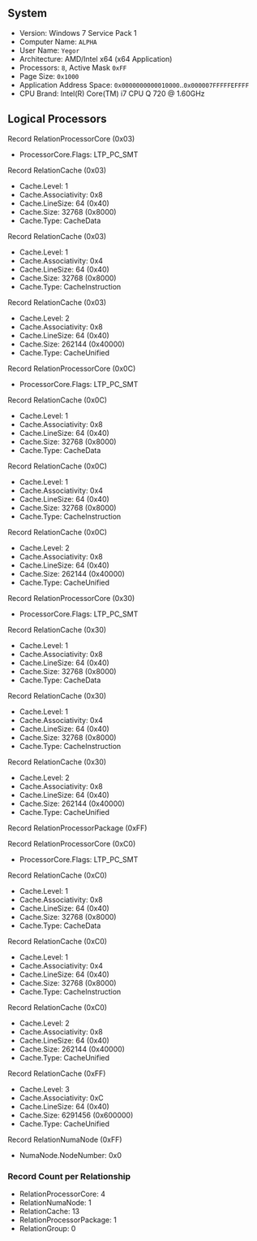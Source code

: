 

## System

 * Version: Windows 7 Service Pack 1
 * Computer Name: `ALPHA`
 * User Name: `Yegor` 
 * Architecture: AMD/Intel x64 (x64 Application)
 * Processors: `8`, Active Mask `0xFF`
 * Page Size: `0x1000`
 * Application Address Space: `0x0000000000010000`..`0x000007FFFFFEFFFF`
 * CPU Brand: Intel(R) Core(TM) i7 CPU       Q 720  @ 1.60GHz

## Logical Processors

Record RelationProcessorCore (0x03)

  * ProcessorCore.Flags: LTP_PC_SMT

Record RelationCache (0x03)

  * Cache.Level: 1
  * Cache.Associativity: 0x8
  * Cache.LineSize: 64 (0x40)
  * Cache.Size: 32768 (0x8000)
  * Cache.Type: CacheData

Record RelationCache (0x03)

  * Cache.Level: 1
  * Cache.Associativity: 0x4
  * Cache.LineSize: 64 (0x40)
  * Cache.Size: 32768 (0x8000)
  * Cache.Type: CacheInstruction

Record RelationCache (0x03)

  * Cache.Level: 2
  * Cache.Associativity: 0x8
  * Cache.LineSize: 64 (0x40)
  * Cache.Size: 262144 (0x40000)
  * Cache.Type: CacheUnified

Record RelationProcessorCore (0x0C)

  * ProcessorCore.Flags: LTP_PC_SMT

Record RelationCache (0x0C)

  * Cache.Level: 1
  * Cache.Associativity: 0x8
  * Cache.LineSize: 64 (0x40)
  * Cache.Size: 32768 (0x8000)
  * Cache.Type: CacheData

Record RelationCache (0x0C)

  * Cache.Level: 1
  * Cache.Associativity: 0x4
  * Cache.LineSize: 64 (0x40)
  * Cache.Size: 32768 (0x8000)
  * Cache.Type: CacheInstruction

Record RelationCache (0x0C)

  * Cache.Level: 2
  * Cache.Associativity: 0x8
  * Cache.LineSize: 64 (0x40)
  * Cache.Size: 262144 (0x40000)
  * Cache.Type: CacheUnified

Record RelationProcessorCore (0x30)

  * ProcessorCore.Flags: LTP_PC_SMT

Record RelationCache (0x30)

  * Cache.Level: 1
  * Cache.Associativity: 0x8
  * Cache.LineSize: 64 (0x40)
  * Cache.Size: 32768 (0x8000)
  * Cache.Type: CacheData

Record RelationCache (0x30)

  * Cache.Level: 1
  * Cache.Associativity: 0x4
  * Cache.LineSize: 64 (0x40)
  * Cache.Size: 32768 (0x8000)
  * Cache.Type: CacheInstruction

Record RelationCache (0x30)

  * Cache.Level: 2
  * Cache.Associativity: 0x8
  * Cache.LineSize: 64 (0x40)
  * Cache.Size: 262144 (0x40000)
  * Cache.Type: CacheUnified

Record RelationProcessorPackage (0xFF)

Record RelationProcessorCore (0xC0)

  * ProcessorCore.Flags: LTP_PC_SMT

Record RelationCache (0xC0)

  * Cache.Level: 1
  * Cache.Associativity: 0x8
  * Cache.LineSize: 64 (0x40)
  * Cache.Size: 32768 (0x8000)
  * Cache.Type: CacheData

Record RelationCache (0xC0)

  * Cache.Level: 1
  * Cache.Associativity: 0x4
  * Cache.LineSize: 64 (0x40)
  * Cache.Size: 32768 (0x8000)
  * Cache.Type: CacheInstruction

Record RelationCache (0xC0)

  * Cache.Level: 2
  * Cache.Associativity: 0x8
  * Cache.LineSize: 64 (0x40)
  * Cache.Size: 262144 (0x40000)
  * Cache.Type: CacheUnified

Record RelationCache (0xFF)

  * Cache.Level: 3
  * Cache.Associativity: 0xC
  * Cache.LineSize: 64 (0x40)
  * Cache.Size: 6291456 (0x600000)
  * Cache.Type: CacheUnified

Record RelationNumaNode (0xFF)

  * NumaNode.NodeNumber: 0x0

### Record Count per Relationship

 *  RelationProcessorCore: 4
 *  RelationNumaNode: 1
 *  RelationCache: 13
 *  RelationProcessorPackage: 1
 *  RelationGroup: 0

